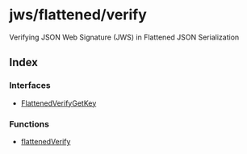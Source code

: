 # jws/flattened/verify

Verifying JSON Web Signature (JWS) in Flattened JSON Serialization

## Index

### Interfaces

- [FlattenedVerifyGetKey](interfaces/FlattenedVerifyGetKey.md)

### Functions

- [flattenedVerify](functions/flattenedVerify.md)
